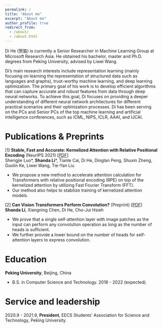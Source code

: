 ```yaml
---
permalink: /
title: "About me"
excerpt: "About me"
author_profile: true
redirect_from: 
  - /about/
  - /about.html
---
```



Di He (贺笛) is currently a Senior Researcher in Machine Learning Group at Microsoft Research Asia. He obtained his bachelor, master and Ph.D. degrees from Peking University, advised by Liwei Wang.

Di’s main research interests include representation learning (mainly focusing on learning the representation of structured data such as languages and graphs), trust-worthy machine learning, and deep learning optimization. The primary goal of his work is to develop efficient algorithms that can capture accurate and robust features from data through deep neural networks. To achieve this goal, Di focuses on providing a deeper understanding of different neural network architectures for different practical scenarios and their optimization processes. Di has been serving on the PCs and Senior PCs of the top machine learning and artificial intelligence conferences, such as ICML, NIPS, ICLR, AAAI, and IJCAI.

Publications & Preprints
=====
[1] **Stable, Fast and Accurate: Kernelized Attention with Relative Positional Encoding** (NeurIPS 2021) [[PDF](https://arxiv.org/abs/2106.12566)]  
  Shengjie Luo\*, **Shanda Li**\*, Tianle Cai, Di He, Dinglan Peng, Shuxin Zheng, Guolin Ke, Liwei Wang, Tie-Yan Liu  
   
   * We propose a new method to accelerate attention calculation for Transformers with relative positional encoding (RPE) on top of the kernelized attention by utilizing Fast Fourier Transform (FFT). 
   * Our method also helps to stabilize training of kernelized attention models.
 
 [2] **Can Vision Transformers Perform Convolution?** (Preprint) [[PDF](https://arxiv.org/abs/2111.01353)]  
  **Shanda Li**, Xiangning Chen, Di He, Cho-Jui Hsieh  
   
   * We prove that a single self-attention layer with image patches as the input can perform any convolution operation as long as the number of heads is sufficient. 
   * We further provide a lower bound on the number of heads for self-attention layers to express convolution. 

Education
=====

**Peking University**, Beijing, China

* B.S. in Computer Science and Technology. 2018 - 2022 (expected).

Service and leadership
=====  

2020.9 - 2021.9, **President**, EECS Students’ Association for Science and Technology, Peking University.
